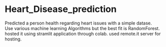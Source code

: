 # Heart_Disease_prediction
Predicted a person health regarding heart issues with a simple datase.  
Use various machine learning Algorithms but the best fit is RandomForest.  
hosted it using stramlit application through colab. 
used remote.it server for hosting. 
